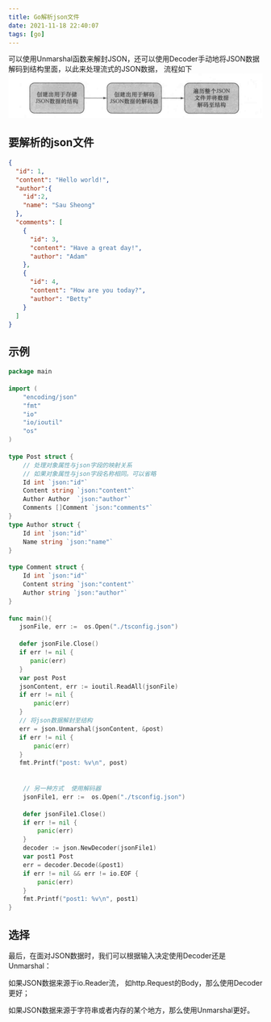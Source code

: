 ```yaml
---
title: Go解析json文件
date: 2021-11-18 22:40:07
tags: [go]
---
```


可以使用Unmarshal函数来解封JSON，还可以使用Decoder手动地将JSON数据解码到结构里面，以此来处理流式的JSON数据，
流程如下
![](../images/20211118224334099_3507.png)

## 要解析的json文件
```json
{
  "id": 1,
  "content": "Hello world!",
  "author":{
    "id":2,
    "name": "Sau Sheong"
  },
  "comments": [
    {
      "id": 3,
      "content": "Have a great day!",
      "author": "Adam"
    },
    {
      "id": 4,
      "content": "How are you today?",
      "author": "Betty"
    }
  ]
}
```

## 示例
```go
package main

import (
    "encoding/json"
    "fmt"
    "io"
    "io/ioutil"
    "os"
)

type Post struct {
    // 处理对象属性与json字段的映射关系
    // 如果对象属性与json字段名称相同。可以省略
    Id int `json:"id"`
    Content string `json:"content"`
    Author Author  `json:"author"`
    Comments []Comment `json:"comments"`
}
type Author struct {
    Id int `json:"id"`
    Name string `json:"name"`
}

type Comment struct {
    Id int `json:"id"`
    Content string `json:"content"`
    Author string `json:"author"`
}

func main(){
   jsonFile, err :=  os.Open("./tsconfig.json")

   defer jsonFile.Close()
   if err != nil {
      panic(err)
   }
   var post Post
   jsonContent, err := ioutil.ReadAll(jsonFile)
   if err != nil {
       panic(err)
   }
   // 将json数据解封至结构
   err = json.Unmarshal(jsonContent, &post)
   if err != nil {
       panic(err)
   }
   fmt.Printf("post: %v\n", post)


    // 另一种方式  使用解码器
    jsonFile1, err :=  os.Open("./tsconfig.json")

    defer jsonFile1.Close()
    if err != nil {
        panic(err)
    }
    decoder := json.NewDecoder(jsonFile1)
    var post1 Post
    err = decoder.Decode(&post1)
    if err != nil && err != io.EOF {
        panic(err)
    }
    fmt.Printf("post1: %v\n", post1)
}
```
## 选择

最后，在面对JSON数据时，我们可以根据输入决定使用Decoder还是Unmarshal：

如果JSON数据来源于io.Reader流， 如http.Request的Body，那么使用Decoder更好；

如果JSON数据来源于字符串或者内存的某个地方，那么使用Unmarshal更好。
